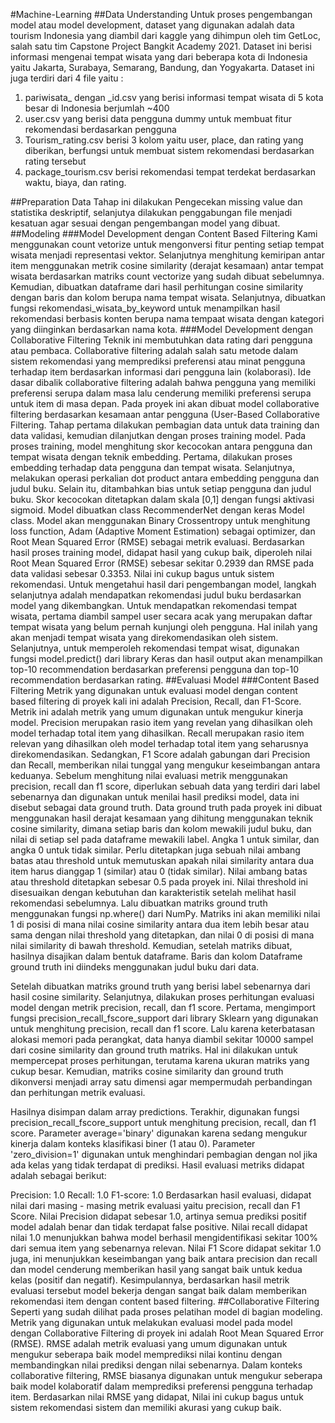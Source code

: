 #Machine-Learning
##Data Understanding
  Untuk proses pengembangan model atau model development, dataset yang digunakan adalah data tourism Indonesia yang diambil dari kaggle yang dihimpun oleh tim GetLoc, salah satu tim Capstone Project Bangkit Academy 2021. Dataset ini berisi informasi mengenai tempat wisata yang dari beberapa kota di Indonesia yaitu Jakarta, Surabaya, Semarang, Bandung, dan Yogyakarta. Dataset ini juga terdiri dari 4 file yaitu :
1. pariwisata_ dengan _id.csv yang berisi informasi tempat wisata di 5 kota besar di Indonesia berjumlah ~400
2. user.csv yang berisi data pengguna dummy untuk membuat fitur rekomendasi berdasarkan pengguna
3. Tourism_rating.csv berisi 3 kolom yaitu user, place, dan rating yang diberikan, berfungsi untuk membuat sistem rekomendasi berdasarkan rating tersebut
4. package_tourism.csv berisi rekomendasi tempat terdekat berdasarkan waktu, biaya, dan rating.

##Preparation Data
  Tahap ini dilakukan Pengecekan missing value dan statistika deskriptif, selanjutya dilakukan penggabungan file menjadi kesatuan agar sesuai dengan pengembangan model yang dibuat. 
##Modeling 
###Model Development dengan Content Based Filtering
  Kami menggunakan count vetorize untuk mengonversi fitur penting setiap tempat wisata menjadi representasi vektor. Selanjutnya menghitung kemiripan antar item menggunakan metrik cosine similarity (derajat kesamaan) antar tempat wisata berdasarkan matriks count vectorize yang sudah dibuat sebelumnya.  Kemudian, dibuatkan dataframe dari hasil perhitungan cosine similarity dengan baris dan kolom berupa nama tempat wisata. Selanjutnya, dibuatkan fungsi  rekomendasi_wisata_by_keyword untuk menampilkan hasil rekomendasi berbasis konten berupa nama tempaat wisata dengan kategori yang diinginkan berdasarkan nama kota.
###Model Development dengan Collaborative Filtering
  Teknik ini membutuhkan data rating dari pengguna atau pembaca. Collaborative filtering adalah salah satu metode dalam sistem rekomendasi yang memprediksi preferensi atau minat pengguna terhadap item berdasarkan informasi dari pengguna lain (kolaborasi). Ide dasar dibalik collaborative filtering adalah bahwa pengguna yang memiliki preferensi serupa dalam masa lalu cenderung memiliki preferensi serupa untuk item di masa depan. Pada proyek ini akan dibuat model collaborative filtering berdasarkan kesamaan antar pengguna (User-Based Collaborative Filtering.
  Tahap pertama dilakukan pembagian data untuk data training dan data validasi, kemudian dilanjutkan dengan proses training model. Pada proses training, model menghitung skor kecocokan antara pengguna dan tempat wisata dengan teknik embedding. Pertama, dilakukan proses embedding terhadap data pengguna dan tempat wisata. Selanjutnya, melakukan operasi perkalian dot product antara embedding pengguna dan judul buku. Selain itu, ditambahkan bias untuk setiap pengguna dan judul buku. Skor kecocokan ditetapkan dalam skala [0,1] dengan fungsi aktivasi sigmoid. Model dibuatkan class RecommenderNet dengan keras Model class. Model akan menggunakan Binary Crossentropy untuk menghitung loss function, Adam (Adaptive Moment Estimation) sebagai optimizer, dan Root Mean Squared Error (RMSE) sebagai metrik evaluasi.
  Berdasarkan hasil proses training model, didapat hasil yang cukup baik, diperoleh nilai Root Mean Squared Error (RMSE) sebesar sekitar 0.2939 dan RMSE pada data validasi sebesar 0.3353. Nilai ini cukup bagus untuk sistem rekomendasi. Untuk mengetahui hasil dari pengembangan model, langkah selanjutnya adalah mendapatkan rekomendasi judul buku berdasarkan model yang dikembangkan.
  Untuk mendapatkan rekomendasi tempat wisata, pertama diambil sampel user secara acak yang merupakan daftar tempat wisata yang belum pernah kunjungi oleh pengguna. Hal inilah yang akan menjadi tempat wisata yang direkomendasikan oleh sistem. Selanjutnya, untuk memperoleh rekomendasi tempat wisat, digunakan fungsi model.predict() dari library Keras dan hasil output akan menampilkan top-10 recommendation berdasarkan preferensi pengguna dan top-10 recommendation berdasarkan rating. 
##Evaluasi Model
###Content Based Filtering
  Metrik yang digunakan untuk evaluasi model dengan content based filtering di proyek kali ini adalah Precision, Recall, dan F1-Score. Metrik ini adalah metrik yang umum digunakan untuk mengukur kinerja model. Precision merupakan rasio item yang revelan yang dihasilkan oleh model terhadap total item yang dihasilkan. Recall merupakan rasio item relevan yang dihasilkan oleh model terhadap total item yang seharusnya direkomendasikan. Sedangkan, F1 Score adalah gabungan dari Precision dan Recall, memberikan nilai tunggal yang mengukur keseimbangan antara keduanya. Sebelum menghitung nilai evaluasi metrik menggunakan precision, recall dan f1 score, diperlukan sebuah data yang terdiri dari label sebenarnya dan digunakan untuk menilai hasil prediksi model, data ini disebut sebagai data ground truth. Data ground truth pada proyek ini dibuat menggunakan hasil derajat kesamaan yang dihitung menggunakan teknik cosine similarity, dimana setiap baris dan kolom mewakili judul buku, dan nilai di setiap sel pada dataframe mewakili label. Angka 1 untuk similar, dan angka 0 untuk tidak similar. Perlu ditetapkan juga sebuah nilai ambang batas atau threshold untuk memutuskan apakah nilai similarity antara dua item harus dianggap 1 (similar) atau 0 (tidak similar). Nilai ambang batas atau threshold ditetapkan sebesar 0.5 pada proyek ini. Nilai threshold ini disesuaikan dengan kebutuhan dan karakteristik setelah melihat hasil rekomendasi sebelumnya. Lalu dibuatkan matriks ground truth menggunakan fungsi np.where() dari NumPy. Matriks ini akan memiliki nilai 1 di posisi di mana nilai cosine similarity antara dua item lebih besar atau sama dengan nilai threshold yang ditetapkan, dan nilai 0 di posisi di mana nilai similarity di bawah threshold. Kemudian, setelah matriks dibuat, hasilnya disajikan dalam bentuk dataframe. Baris dan kolom Dataframe ground truth ini diindeks menggunakan judul buku dari data.

  Setelah dibuatkan matriks ground truth yang berisi label sebenarnya dari hasil cosine similarity. Selanjutnya, dilakukan proses perhitungan evaluasi model dengan metrik precision, recall, dan f1 score. Pertama, mengimport fungsi precision_recall_fscore_support dari library Sklearn yang digunakan untuk menghitung precision, recall dan f1 score. Lalu karena keterbatasan alokasi memori pada perangkat, data hanya diambil sekitar 10000 sampel dari cosine similarity dan ground truth matriks. Hal ini dilakukan untuk mempercepat proses perhitungan, terutama karena ukuran matriks yang cukup besar. Kemudian, matriks cosine similarity dan ground truth dikonversi menjadi array satu dimensi agar mempermudah perbandingan dan perhitungan metrik evaluasi.

Hasilnya disimpan dalam array predictions. Terakhir, digunakan fungsi precision_recall_fscore_support untuk menghitung precision, recall, dan f1 score. Parameter average='binary' digunakan karena sedang mengukur kinerja dalam konteks klasifikasi biner (1 atau 0). Parameter 'zero_division=1' digunakan untuk menghindari pembagian dengan nol jika ada kelas yang tidak terdapat di prediksi. Hasil evaluasi metriks didapat adalah sebagai berikut:

Precision: 1.0
Recall: 1.0
F1-score: 1.0
  Berdasarkan hasil evaluasi, didapat nilai dari masing - masing metrik evaluasi yaitu precision, recall dan F1 Score. Nilai Precision didapat sebesar 1.0, artinya semua prediksi positif model adalah benar dan tidak terdapat false positive. Nilai recall didapat nilai 1.0 menunjukkan bahwa model berhasil mengidentifikasi sekitar 100% dari semua item yang sebenarnya relevan. Nilai F1 Score didapat sekitar 1.0 juga, ini menunjukkan keseimbangan yang baik antara precision dan recall dan model cenderung memberikan hasil yang sangat baik untuk kedua kelas (positif dan negatif). Kesimpulannya, berdasarkan hasil metrik evaluasi tersebut model bekerja dengan sangat baik dalam memberikan rekomendasi item dengan content based filtering.
##Collaborative Filtering
  Seperti yang sudah dilihat pada proses pelatihan model di bagian modeling. Metrik yang digunakan untuk melakukan evaluasi model pada model dengan Collaborative Filtering di proyek ini adalah Root Mean Squared Error (RMSE). RMSE adalah metrik evaluasi yang umum digunakan untuk mengukur seberapa baik model memprediksi nilai kontinu dengan membandingkan nilai prediksi dengan nilai sebenarnya. Dalam konteks collaborative filtering, RMSE biasanya digunakan untuk mengukur seberapa baik model kolaboratif dalam memprediksi preferensi pengguna terhadap item.
Berdasarkan nilai RMSE yang didapat, Nilai ini cukup bagus untuk sistem rekomendasi sistem dan memiliki akurasi yang cukup baik. 
